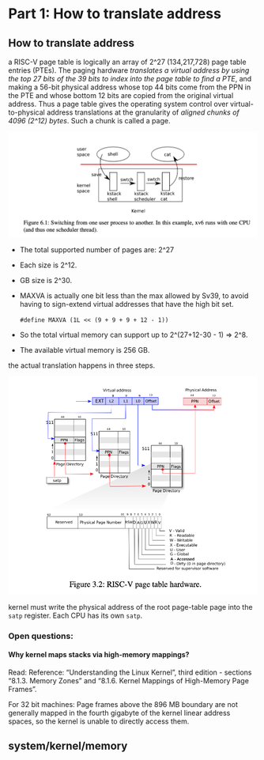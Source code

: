 # Part 1: How to translate address

## How to translate address

a RISC-V page table is logically an array of 2^27 \(134,217,728\) page table entries \(PTEs\). The paging hardware _translates a virtual address by using the top 27 bits of the 39 bits to index into the page table to find a PTE_, and making a 56-bit physical address whose top 44 bits come from the PPN in the PTE and whose bottom 12 bits are copied from the original virtual address. Thus a page table gives the operating system control over virtual-to-physical address translations at the granularity of _aligned chunks of 4096 \(2^12\) bytes_. Such a chunk is called a page.

![](../../.gitbook/assets/image.png)

* The total supported number of pages are: 2^27
* Each size is 2^12.
* GB size is 2^30.
* MAXVA is actually one bit less than the max allowed by Sv39, to avoid having to sign-extend virtual addresses that have the high bit set.

  `#define MAXVA (1L << (9 + 9 + 9 + 12 - 1))`

* So the total virtual memory can support up to 2^\(27+12-30 - 1\) =&gt; 2^8. 
* The available virtual memory is 256 GB.

the actual translation happens in three steps.

![](../../.gitbook/assets/image%20%286%29.png)

kernel must write the physical address of the root page-table page into the `satp` register. Each CPU has its own `satp`.

### Open questions:

#### Why kernel maps stacks via high-memory mappings?

Read: Reference: “Understanding the Linux Kernel”, third edition - sections “8.1.3. Memory Zones” and “8.1.6. Kernel Mappings of High-Memory Page Frames”.

For 32 bit machines: Page frames above the 896 MB boundary are not generally mapped in the fourth gigabyte of the kernel linear address spaces, so the kernel is unable to directly access them.

## system/kernel/memory

